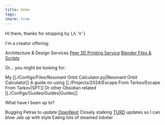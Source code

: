 ```yaml
---
title: Home
tags: 
share: true
---
```

Hi there, thanks for stopping by (人´∀\`)


I'm a creator offering:

Architecture & Design Services 
[Peer 3D Printing Service](bit.ly/45WKQSC) 
[Blender Files & Scripts](https://30salt.gumroad.com/) 


Or... you might be looking for:

My [[./Configs/Files/Resonant Orbit Calculator.py|Resonant Orbit Calculator]]
A guide on using [[./Projects/2024/Escape From Tarkov/Escape From Tarkov|SPT]] 
Or other Obsidian related [[./Configs/Guides/Guides|Guides]] 


What have I been up to?

Bugging Petras to update [OpenNest](https://discourse.mcneel.com/t/opennest-for-rhino8-plugin-update/183261/33?u=yifu_ding)
Closely stalking [TURD](https://forum.kerbalspaceprogram.com/topic/174188-112x-textures-unlimited-recolour-depot/) updates so I can blow Jeb up with style
Eating lots of steamed lobster